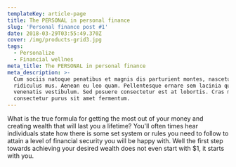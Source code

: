 ```yaml
---
templateKey: article-page
title: The PERSONAL in personal finance
slug: 'Personal finance post #1'
date: 2018-03-29T03:55:49.370Z
cover: /img/products-grid3.jpg
tags:
  - Personalize
  - Financial wellnes
meta_title: The PERSONAL in personal finance
meta_description: >-
  Cum sociis natoque penatibus et magnis dis parturient montes, nascetur
  ridiculus mus. Aenean eu leo quam. Pellentesque ornare sem lacinia quam
  venenatis vestibulum. Sed posuere consectetur est at lobortis. Cras mattis
  consectetur purus sit amet fermentum.
---
```

What is the true formula for getting the most out of your money and creating wealth that will last you a lifetime? You'll often times hear individuals state how there is some set system or rules you need to follow to attain a level of financial security you will be happy with.  Well the first step towards achieving your desired wealth does not even start with $1, it starts with you.
